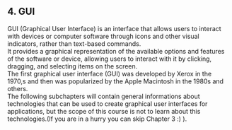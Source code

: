 ## 4. GUI

 GUI (Graphical User Interface) is an interface that allows users to interact with devices or computer software through icons and other visual indicators, rather than text-based commands.  
 It provides a graphical representation of the available options and features of the software or device, allowing users to interact with it by clicking, dragging, and selecting items on the screen.      
 The first graphical user interface (GUI) was developed by Xerox in the 1970,s and then was popularized by the Apple Macintosh in the 1980s and others.  
 The following subchapters will contain general informations about technologies that can be used to create graphical user interfaces for applications, but the scope of this course is not to learn about this technologies.(If you are in a hurry you can skip Chapter 3 :) ).
